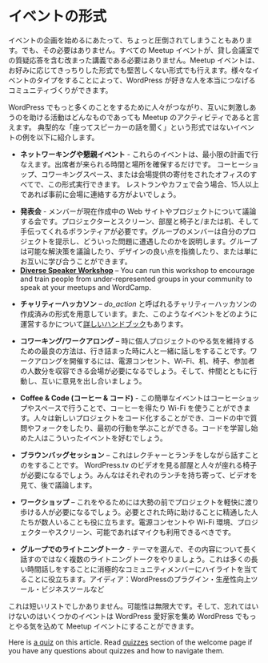<!--
# Event Formats
-->
# イベントの形式

<!--
Sometimes getting started organizing an event can be a little overwhelming. It does not have to be though. Not every Meetup event needs to be a formal lecture with questions and answers in a rented venue. Meetup events can be as formal or informal as you want them to be. Having a variety of event types can help communities create the kind of group that really makes connections among WordPress enthusiasts.
-->
イベントの企画を始めるにあたって、ちょっと圧倒されてしまうこともあります。でも、その必要はありません。すべての Meetup イベントが、貸し会議室での質疑応答を含む改まった講義である必要はありません。Meetup イベントは、お好みに応じてきっちりした形式でも堅苦しくない形式でも行えます。様々なイベントのタイプをすることによって、WordPress が好きな人を本当につなげるコミュニティづくりができます。

<!--
Any activity that helps people connect and inspire each other to do more with WordPress is a Meetup activity. Here are some examples of events that don’t follow the typical “sit around and listen to a speaker” format:
-->
WordPress でもっと多くのことをするために人々がつながり、互いに刺激しあうのを助ける活動はどんなものであっても Meetup のアクティビティであると言えます。 典型的な「座ってスピーカーの話を聞く」という形式ではないイベントの例を以下に紹介します。

<!--
*   **Networking or Social event** – Events like these can take the smallest amount of planning. It just takes a time and a place that hold the number of people that will attend. Coffee shops, co-working spaces, or a cool donated office could all do the trick. If you decide to meet at a restaurant or coffee shop, it is a good idea to contact the venue if you expect more than 15 people.
-->
*   **ネットワーキングや懇親イベント** - これらのイベントは、最小限の計画で行なえます。出席者が来られる時間と場所を確保するだけです。 コーヒーショップ、コワーキングスペース、または会場提供の寄付をされたオフィスのすべてで、この形式実行できます。 レストランやカフェで会う場合、15人以上であれば事前に会場に連絡する方がよいでしょう。
<!--
*   **Show and Tell** – This is a discussion of a member’s current website or project. You need a projector and screen, a room with chairs and/or tables, and a willing volunteer. The group member shows their project and describe what problems they have run into. The group can discuss possible solutions, highlight great points in the design, or just learn from each other.
-->
*   **発表会** - メンバーが現在作成中の Web サイトやプロジェクトについて議論する会です。プロジェクターとスクリーン、部屋と椅子と/または机、そして手伝ってくれるボランティアが必要です。グループのメンバーは自分のプロジェクトを提示し、どういった問題に遭遇したのかを説明します。グループは可能な解決策を議論したり、デザインの良い点を指摘したり、または単にお互いに学び合うことができます。
*   [**Diverse Speaker Workshop**](https://make.wordpress.org/community/handbook/meetup-organizer/event-formats/diversity-speaker-training-workshop/) – You can run this workshop to encourage and train people from under-represented groups in your community to speak at your meetups and WordCamp.
<!--
*   **Charity Hackathon** – We have a pre-built format for charity hackathons named *do\_action*, as well as [an extensive handbook](https://make.wordpress.org/community/handbook/meetup-organizer/event-formats/do_action-charity-hackathon/) for how to organise an event like this.
-->
*   **チャリティーハッカソン** – *do\_action* と呼ばれるチャリティーハッカソンの作成済みの形式を用意しています。また、このようなイベントをどのように運営するかについて[詳しいハンドブック](https://make.wordpress.org/community/handbook/meetup-organizer/event-formats/do_action-charity-hackathon/)もあります。
<!--
*   **Coworking/Workalong** – Sometimes the best way to stay motivated on a personal project is to have people to talk to when you get stuck. To host a Workalong, you will need power outlets, wifi, tables and chairs, and a space that can hold the number of people that will join you. Then, work alongside your peers while you bounce ideas off one another.
-->
*   **コワーキング/ワークアロング** – 時に個人プロジェクトのやる気を維持するための最良の方法は、行き詰まった時に人と一緒に話しをすることです。ワークアロングを開催するには、電源コンセント、Wi-Fi、机、椅子、参加者の人数分を収容できる会場が必要になるでしょう。そして、仲間とともに行動し、互いに意見を出し合いましょう。
<!--
*   **Coffee and Code** – This easy event can be done in a coffee shop or any space where you can get coffee and they will let you use their wifi. People can code new projects, ask questions on code they’ve forked, or learn about making their first commit. Codecademy learners would probably love an event like this.
-->
*   **Coffee & Code (コーヒー & コード)** - この簡単なイベントはコーヒーショップやスペースで行うことで、コーヒーを得たり Wi-Fi を使うことができます。人々は新しいプロジェクトをコード化することができ、コードの中で質問やフォークをしたり、最初の行動を学ぶことができる。コードを学習し始めた人はこういったイベントを好むでしょう。
<!--
*   **Brown Bag Sessions** – This one is a cross between a lecture and a lunch date. You will need a room where you can view a video from wordpress.tv and chairs for people to sit on. Everyone brings their lunch, watches a video, and then discusses the topic afterward.
-->
*   **ブラウンバッグセッション** – これはレクチャーとランチをしながら話すことのをすることです。 WordPress.tv のビデオを見る部屋と人々が座れる椅子が必要になるでしょう。みんなはそれぞれのランチを持ち寄って、ビデオを見て、後で議論します。
<!--
*   **Workshops** – For this you will need someone who is comfortable walking through a project in front of a crowd. It can also be helpful to have a few people who are knowledgeable to help out if needed. You should have access to power outlets, wifi, a projector/screen, and perhaps some sort of microphone if available.
-->
*   **ワークショップ** – これをやるためには大勢の前でプロジェクトを軽快に渡り歩ける人が必要になるでしょう。必要とされた時に助けることに精通した人たちが数人いることも役に立ちます。電源コンセントや Wi-Fi 環境、プロジェクターやスクリーン、可能であればマイクも利用できるべきです。
<!--
*   **Grouped Lightning Talk** – Pick a theme and instead of doing one long talk about it, have a number of lightning talks. This will help highlighting more community members, that might be reluctant to do a long talk. Ideas: WordPress plugins, productivity tools, business tools, etc.
-->
*   **グループでのライトニングトーク** - テーマを選んで、その内容について長く話すのではなく複数のライトニングトークをやりましょう。これは多くの長い時間話しをすることに消極的なコミュニティメンバーにハイライトを当てることに役立ちます。アイディア：WordPressのプラグイン・生産性向上ツール・ビジネスツールなど

<!--
This is just a short list. The possibilities are endless. And do not forget that any event that gets WordPress enthusiasts together and inspiring each other to do more with WordPress can be a Meetup event.
-->
これは短いリストでしかありません。可能性は無限大です。そして、忘れてはいけないのはいくつかのイベントは WordPress 愛好家を集め WordPress でもっとやる気を込めて Meetup イベントにすることができます。

Here is [a quiz](https://wordpress.org/contributor-training/quiz/planning-a-variety-of-events/) on this article. Read [quizzes](https://make.wordpress.org/community/handbook/meetup-organizer/welcome/#quizzes) section of the welcome page if you have any questions about quizzes and how to navigate them.

<!--
*   [To-do](# "To-do")
-->
